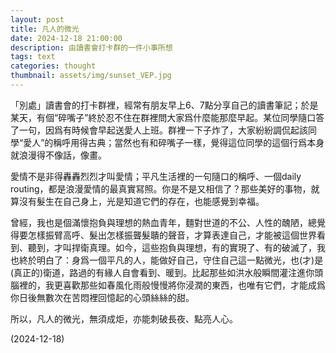 ```yaml
---
layout: post
title: 凡人的微光
date: 2024-12-18 21:00:00
description: 由讀書會打卡群的一件小事所想
tags: text
categories: thought
thumbnail: assets/img/sunset_VEP.jpg
---
```


「別處」讀書會的打卡群裡，經常有朋友早上6、7點分享自己的讀書筆記；於是某天，有個“碎嘴子”終於忍不住在群裡問大家爲什麼能那麼早起。某位同學隨口答了一句，因爲有時候會早起送愛人上班。群裡一下子炸了，大家紛紛調侃起該同學“愛人”的稱呼用得古典；當然也有和碎嘴子一樣，覺得這位同學的這個行爲本身就浪漫得不像話，像畫。

愛情不是非得轟轟烈烈才叫愛情；平凡生活裡的一句隨口的稱呼、一個daily routing，都是浪漫愛情的最真實冩照。你是不是又相信了？那些美好的事物，就算沒有髮生在自己身上，光是知道它們的存在，也能感覺到幸福。

曾經，我也是個滿懷抱負與理想的熱血青年，麵對世道的不公、人性的醜陋，總覺得要怎樣振臂高呼、髮出怎樣振聾髮聵的聲音，才算表達自己，才能被這個世界看到、聽到，才叫捍衛真理。如今，這些抱負與理想，有的實現了、有的破滅了，我也終於明白了：身爲一個平凡的人，能做好自己，守住自己這一點微光，也(才)是(真正的)衛道，路過的有緣人自會看到、暖到。比起那些如洪水般瞬間灌注進你頭腦裡的，我更喜歡那些如春風化雨般慢慢將你浸潤的東西，也唯有它們，才能成爲你日後無數次在苦悶裡回憶起的心頭絲絲的甜。

所以，凡人的微光，無須成炬，亦能刺破長夜、點亮人心。

(2024-12-18)
